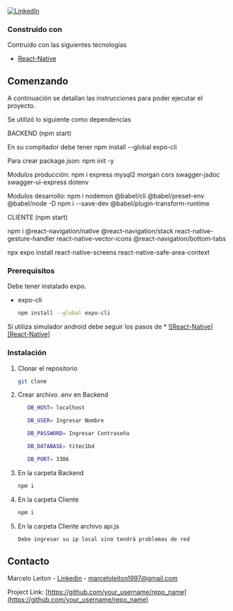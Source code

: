 
<a name="readme-top"></a>
[![LinkedIn][linkedin-shield]][linkedin-url]

### Construido con

Contruido con las siguientes tecnologías


* [React-Native][ReactNative-url]

<!-- GETTING STARTED -->
## Comenzando

A continuación se detallan las instrucciones para poder ejecutar el proyecto.

Se utilizó lo siguiente como dependencias

BACKEND (npm start)

En su compitador debe tener npm install --global expo-cli

Para crear package.json: npm init -y


Modulos producción: npm i express mysql2 morgan cors swagger-jsdoc swagger-ui-express dotenv 

Modulos desarrollo: npm i nodemon @babel/cli @babel/preset-env @babel/node -D
npm i --save-dev @babel/plugin-transform-runtime


CLIENTE (npm start)

npm i @react-navigation/native @react-navigation/stack react-native-gesture-handler react-native-vector-icons @react-navigation/bottom-tabs

npx expo install react-native-screens react-native-safe-area-context


### Prerequisitos

Debe tener instalado expo.
* expo-cli
  ```sh
  npm install --global expo-cli
  ```
Si utiliza simulador android debe seguir los pasos de * [![React-Native][React-Native]][ReactNative-url]

### Instalación

1. Clonar el repositorio
   ```sh
   git clone 
   ```
2. Crear archivo .env en Backend
   ```sh
      DB_HOST= localhost

      DB_USER= Ingresar Nombre

      DB_PASSWORD= Ingresar Contraseña

      DB_DATABASE= titec1bd

      DB_PORT= 3306

   ```
3. En la carpeta Backend  
   ```sh
   npm i
   ```
4. En la carpeta Cliente  
   ```sh
   npm i
   ```

5. En la carpeta Cliente archivo api.js
   ```sh
   Debe ingresar su ip local sino tendrá problemas de red
   ```

<!-- CONTACT -->
## Contacto

Marcelo Leiton - [Linkedin](https://www.linkedin.com/in/marcelo-leiton/) - marceloleiton1997@gmail.com

Project Link: [https://github.com/your_username/repo_name](https://github.com/your_username/repo_name)


<!-- MARKDOWN LINKS & IMAGES -->
<!-- https://www.markdownguide.org/basic-syntax/#reference-style-links -->
[linkedin-shield]: https://img.shields.io/badge/-LinkedIn-black.svg?style=for-the-badge&logo=linkedin&colorB=555
[linkedin-url]: https://www.linkedin.com/in/marcelo-leiton/
[product-screenshot]: images/screenshot.png
[ReactNative-url]: https://reactnative.dev/docs/environment-setup
